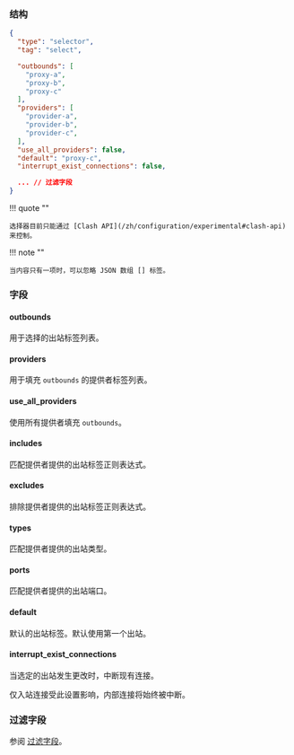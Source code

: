 ### 结构

```json
{
  "type": "selector",
  "tag": "select",

  "outbounds": [
    "proxy-a",
    "proxy-b",
    "proxy-c"
  ],
  "providers": [
    "provider-a",
    "provider-b",
    "provider-c",
  ],
  "use_all_providers": false,
  "default": "proxy-c",
  "interrupt_exist_connections": false,

  ... // 过滤字段
}
```

!!! quote ""

    选择器目前只能通过 [Clash API](/zh/configuration/experimental#clash-api) 来控制。

!!! note ""

    当内容只有一项时，可以忽略 JSON 数组 [] 标签。

### 字段

#### outbounds

用于选择的出站标签列表。

#### providers

用于填充 `outbounds` 的提供者标签列表。

#### use_all_providers

使用所有提供者填充 `outbounds`。

#### includes

匹配提供者提供的出站标签正则表达式。

#### excludes

排除提供者提供的出站标签正则表达式。

#### types

匹配提供者提供的出站类型。

#### ports

匹配提供者提供的出站端口。

#### default

默认的出站标签。默认使用第一个出站。

#### interrupt_exist_connections

当选定的出站发生更改时，中断现有连接。

仅入站连接受此设置影响，内部连接将始终被中断。

### 过滤字段

参阅 [过滤字段](/zh/configuration/shared/filter/)。
